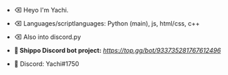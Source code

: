 - ⌫ Heyo I'm Yachi. 
- ⌫ Languages/scriptlanguages: Python (main), js, html/css, c++
- ⌫ Also into discord.py

- __🍁 Shippo Discord bot project:__ 
*https://top.gg/bot/933735281767612496*
- 🍁 Discord: Yachi#1750


<!---
mx177013/mx177013 is a ✨ special ✨ repository because its `README.md` (this file) appears on your GitHub profile.
You can click the Preview link to take a look at your changes.
--->
